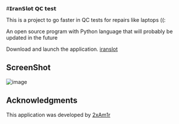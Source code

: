 #𝗜𝗿𝗮𝗻𝗦𝗹𝗼𝘁 𝗤𝗖 𝘁𝗲𝘀𝘁

This is a project to go faster in QC tests for repairs like laptops ((:

An open source program with Python language that will probably be updated in the future

Download and launch the application. [iranslot](https://github.com/2xAm1r/IT-repair-program/releases/download/1.1.0/Iranslot.rar)





## ScreenShot

 ![image](https://github.com/2xAm1r/IT-repair-program/assets/111268911/0cb6345e-84d4-42f0-9b69-6a40c66addec)




## Acknowledgments
This application was developed by [2xAm1r](https://github.com/2xAm1r/)
